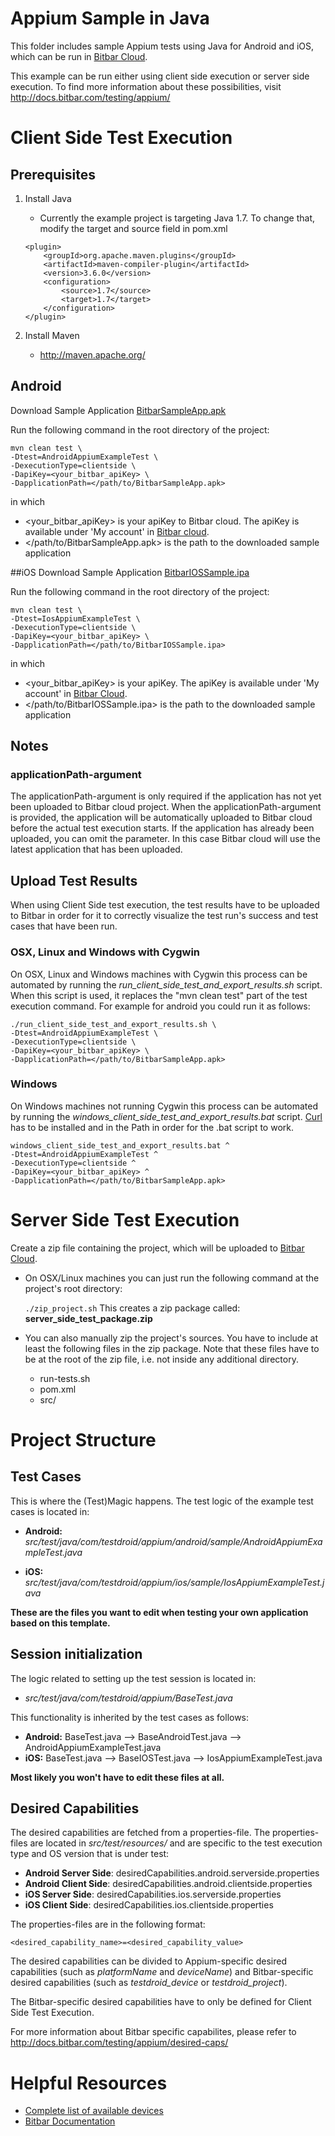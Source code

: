Appium Sample in Java
=====================

This folder includes sample Appium tests using Java for Android and iOS, which can be run in [Bitbar Cloud](https://cloud.bitbar.com/).

This example can be run either using client side execution or server side execution. To find more information about these possibilities, visit <http://docs.bitbar.com/testing/appium/>

# Client Side Test Execution
## Prerequisites
1. Install Java
	- Currently the example project is targeting Java 1.7. To change that, modify the target and source field in pom.xml

	```
	<plugin>
		<groupId>org.apache.maven.plugins</groupId>
		<artifactId>maven-compiler-plugin</artifactId>
		<version>3.6.0</version>
		<configuration>
			<source>1.7</source>
			<target>1.7</target>
		</configuration>
	</plugin>
	```
2. Install Maven
	-	<http://maven.apache.org/>

## Android
Download Sample Application [BitbarSampleApp.apk](https://github.com/bitbar/testdroid-samples/blob/master/apps/builds/BitbarSampleApp.apk)

Run the following command in the root directory of the project:

```
mvn clean test \
-Dtest=AndroidAppiumExampleTest \
-DexecutionType=clientside \
-DapiKey=<your_bitbar_apiKey> \
-DapplicationPath=</path/to/BitbarSampleApp.apk>
```

in which

- \<your\_bitbar\_apiKey\> is your apiKey to Bitbar cloud. The apiKey is available under 'My account' in [Bitbar cloud](https://cloud.bitbar.com/).
- \</path/to/BitbarSampleApp.apk\> is the path to the downloaded sample application



##iOS
Download Sample Application  [BitbarIOSSample.ipa](https://github.com/bitbar/testdroid-samples/blob/master/apps/builds/BitbarIOSSample.ipa)

Run the following command in the root directory of the project:

```
mvn clean test \
-Dtest=IosAppiumExampleTest \
-DexecutionType=clientside \
-DapiKey=<your_bitbar_apiKey> \
-DapplicationPath=</path/to/BitbarIOSSample.ipa>
```

in which

- \<your\_bitbar\_apiKey\> is your apiKey. The apiKey is available under 'My account' in [Bitbar Cloud](https://cloud.bitbar.com/).
- \</path/to/BitbarIOSSample.ipa\> is the path to the downloaded sample application

## Notes
### applicationPath-argument
The applicationPath-argument is only required if the application has not yet been uploaded to Bitbar cloud project. When the applicationPath-argument is provided, the application will be automatically uploaded to Bitbar cloud before the actual test execution starts. If the application has already been uploaded, you can omit the parameter. In this case Bitbar cloud will use the latest application that has been uploaded.

## Upload Test Results
When using Client Side test execution, the test results have to be uploaded to Bitbar in order for it to correctly visualize the test run's success and test cases that have been run.

### OSX, Linux and Windows with Cygwin
On OSX, Linux and Windows machines with Cygwin this process can be automated by running the <i>run_client_side_test_and_export_results.sh</i> script. When this script is used, it replaces the "mvn clean test" part of the test execution command. For example for android you could run it as follows:

```
./run_client_side_test_and_export_results.sh \
-Dtest=AndroidAppiumExampleTest \
-DexecutionType=clientside \
-DapiKey=<your_bitbar_apiKey> \
-DapplicationPath=</path/to/BitbarSampleApp.apk>
```

### Windows
On Windows machines not running Cygwin this process can be automated by running the <i>windows\_client\_side\_test\_and_export\_results.bat</i> script. [Curl](https://curl.haxx.se/download.html) has to be installed and in the Path in order for the .bat script to work.

```
windows_client_side_test_and_export_results.bat ^
-Dtest=AndroidAppiumExampleTest ^
-DexecutionType=clientside ^
-DapiKey=<your_bitbar_apiKey> ^
-DapplicationPath=</path/to/BitbarSampleApp.apk>
```

# Server Side Test Execution
Create a zip file containing the project, which will be uploaded to [Bitbar Cloud](https://cloud.bitbar.com/).

* On OSX/Linux machines you can just run the following command at the project's root directory:

	`./zip_project.sh` This creates a zip package called: <b>server\_side\_test\_package.zip</b>

* You can also manually zip the project's sources. You have to include at least the following files in the zip package. Note that these files have to be at the root of the zip file, i.e. not inside any additional directory.
 	* run-tests.sh
	* pom.xml
	* src/


# Project Structure

## Test Cases
This is where the (Test)Magic happens. The test logic of the example test cases is located in:

- <b>Android:</b> <i>src/test/java/com/testdroid/appium/android/sample/AndroidAppiumExampleTest.java</i>

- <b>iOS:</b> <i>src/test/java/com/testdroid/appium/ios/sample/IosAppiumExampleTest.java</i>

<b>These are the files you want to edit when testing your own application based on this template.</b>

## Session initialization

The logic related to setting up the test session is located in:

- <i>src/test/java/com/testdroid/appium/BaseTest.java</i>

This functionality is inherited by the test cases as follows:

- <b>Android:</b> BaseTest.java --> BaseAndroidTest.java --> AndroidAppiumExampleTest.java
- <b>iOS:</b> BaseTest.java --> BaseIOSTest.java --> IosAppiumExampleTest.java

<b>Most likely you won't have to edit these files at all.</b>

## Desired Capabilities
The desired capabilities are fetched from a properties-file. The properties-files are located in <i>src/test/resources/</i> and are specific to the test execution type and OS version that is under test:

- <b>Android Server Side</b>: desiredCapabilities.android.serverside.properties
- <b>Android Client Side</b>: desiredCapabilities.android.clientside.properties
- <b>iOS Server Side</b>: desiredCapabilities.ios.serverside.properties
- <b>iOS Client Side</b>: desiredCapabilities.ios.clientside.properties

The properties-files are in the following format:
```
<desired_capability_name>=<desired_capability_value>
```
The desired capabilities can be divided to Appium-specific desired capabilities (such as <i>platformName</i> and <i>deviceName</i>) and Bitbar-specific desired capabilities (such as <i>testdroid_device</i> or <i>testdroid_project</i>).

The Bitbar-specific desired capabilities have to only be defined for Client Side Test Execution.

For more information about Bitbar specific capabilites, please refer to
<http://docs.bitbar.com/testing/appium/desired-caps/>

# Helpful Resources
- [Complete list of available devices](https://cloud.bitbar.com/#public/devices)
- [Bitbar Documentation](http://docs.bitbar.com/)
